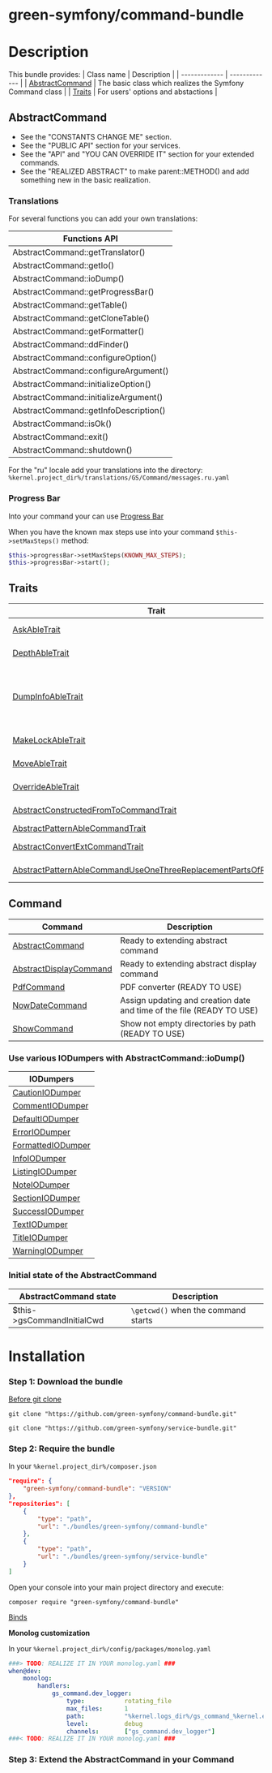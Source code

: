green-symfony/command-bundle
========

# Description


This bundle provides:
| Class name | Description |
| ------------- | ------------- |
| [AbstractCommand](https://github.com/green-symfony/command-bundle/blob/main/src/Command/AbstractCommand.php) | The basic class which realizes the Symfony Command class |
| [Traits](https://github.com/green-symfony/command-bundle/tree/main/src/Trait) | For users' options and abstactions |

## AbstractCommand

- See the "CONSTANTS CHANGE ME" section.
- See the "PUBLIC API" section for your services.
- See the "API" and "YOU CAN OVERRIDE IT" section for your extended commands.
- See the "REALIZED ABSTRACT" to make parent::METHOD() and add something new in the basic realization.

### Translations

For several functions you can add your own translations:

| Functions API |
| ------------- |
| AbstractCommand::getTranslator() |
| AbstractCommand::getIo() |
| AbstractCommand::ioDump() |
| AbstractCommand::getProgressBar() |
| AbstractCommand::getTable() |
| AbstractCommand::getCloneTable() |
| AbstractCommand::getFormatter() |
| AbstractCommand::ddFinder() |
| AbstractCommand::configureOption() |
| AbstractCommand::configureArgument() |
| AbstractCommand::initializeOption() |
| AbstractCommand::initializeArgument() |
| AbstractCommand::getInfoDescription() |
| AbstractCommand::isOk() |
| AbstractCommand::exit() |
| AbstractCommand::shutdown() |


For the "ru" locale add your translations into the directory:
`%kernel.project_dir%/translations/GS/Command/messages.ru.yaml`

### Progress Bar

Into your command your can use [Progress Bar](https://symfony.com/doc/current/components/console/helpers/progressbar.html)

When you have the known max steps use into your command `$this->setMaxSteps()` method:
```php
$this->progressBar->setMaxSteps(KNOWN_MAX_STEPS);
$this->progressBar->start();
```

## Traits

| Trait | Description |
| ------------- | ------------- |
| [AskAbleTrait](https://github.com/green-symfony/command-bundle/blob/main/src/Trait/AskAbleTrait.php) | Adds option for the programm which allows user to choose whether to ask him or not. |
| [DepthAbleTrait](https://github.com/green-symfony/command-bundle/blob/main/src/Trait/DepthAbleTrait.php) | Adds option for the programm which allows user to indicate depth. |
| [DumpInfoAbleTrait](https://github.com/green-symfony/command-bundle/blob/main/src/Trait/DumpInfoAbleTrait.php) | Adds option for the programm which allows user to dump information or not. [\GS\Service\Service\DumpInfoService::dumpInfo()](https://github.com/green-symfony/service-bundle/blob/main/src/Service/DumpInfoService.php) from the other bundle relies on `DepthAbleTrait::isDumpInfo()` method before the dump but it's not crucial. |
| [MakeLockAbleTrait](https://github.com/green-symfony/command-bundle/blob/main/src/Trait/MakeLockAbleTrait.php) | Adds option for the programm which allows user to choose whether to lock or not. |
| [MoveAbleTrait](https://github.com/green-symfony/command-bundle/blob/main/src/Trait/MoveAbleTrait.php) | Adds option for the programm which allows user to choose whether to move or not. |
| [OverrideAbleTrait](https://github.com/green-symfony/command-bundle/blob/main/src/Trait/OverrideAbleTrait.php) | Adds option for the programm which allows user to choose whether to override or not. |
| [AbstractConstructedFromToCommandTrait](https://github.com/green-symfony/command-bundle/blob/main/src/Trait/AbstractConstructedFromToCommandTrait.php) | Abstraction for doing something with the constructed absolute paths from and to. |
| [AbstractPatternAbleCommandTrait](https://github.com/green-symfony/command-bundle/blob/main/src/Trait/AbstractPatternAbleCommandTrait.php) | Abstraction for processing the passed pattern. |
| [AbstractConvertExtCommandTrait](https://github.com/green-symfony/command-bundle/blob/main/src/Trait/AbstractConvertExtCommandTrait.php) | Abstraction for converting files into another extension. |
| [AbstractPatternAbleCommandUseOneThreeReplacementPartsOfRegexTrait](https://github.com/green-symfony/command-bundle/blob/main/src/Trait/PatternAbleInstance/AbstractPatternAbleCommandUseOneThreeReplacementPartsOfRegexTrait.php) | It parses three parts of an expression with all the possible combinations |

## Command

| Command | Description |
| ------------- | ------------- |
| [AbstractCommand](https://github.com/green-symfony/command-bundle/tree/main/src/Command/AbstractCommand.php) | Ready to extending abstract command |
| [AbstractDisplayCommand](https://github.com/green-symfony/command-bundle/tree/main/src/Command/AbstractDisplayCommand.php) | Ready to extending abstract display command |
| [PdfCommand](https://github.com/green-symfony/command-bundle/tree/main/src/Command/PdfCommand.php) | PDF converter (READY TO USE) |
| [NowDateCommand](https://github.com/green-symfony/command-bundle/tree/main/src/Command/NowDateCommand.php) | Assign updating and creation date and time of the file (READY TO USE) |
| [ShowCommand](https://github.com/green-symfony/command-bundle/tree/main/src/Command/ShowCommand.php) | Show not empty directories by path (READY TO USE) |

### Use various IODumpers with AbstractCommand::ioDump()

| IODumpers |
| ------------- |
| [CautionIODumper](https://github.com/green-symfony/command-bundle/blob/v1/src/Contracts/IO/CautionIODumper.php) |
| [CommentIODumper](https://github.com/green-symfony/command-bundle/blob/v1/src/Contracts/IO/CommentIODumper.php) |
| [DefaultIODumper](https://github.com/green-symfony/command-bundle/blob/v1/src/Contracts/IO/DefaultIODumper.php) |
| [ErrorIODumper](https://github.com/green-symfony/command-bundle/blob/v1/src/Contracts/IO/ErrorIODumper.php) |
| [FormattedIODumper](https://github.com/green-symfony/command-bundle/blob/v1/src/Contracts/IO/FormattedIODumper.php) |
| [InfoIODumper](https://github.com/green-symfony/command-bundle/blob/v1/src/Contracts/IO/InfoIODumper.php) |
| [ListingIODumper](https://github.com/green-symfony/command-bundle/blob/v1/src/Contracts/IO/ListingIODumper.php) |
| [NoteIODumper](https://github.com/green-symfony/command-bundle/blob/v1/src/Contracts/IO/NoteIODumper.php) |
| [SectionIODumper](https://github.com/green-symfony/command-bundle/blob/v1/src/Contracts/IO/SectionIODumper.php) |
| [SuccessIODumper](https://github.com/green-symfony/command-bundle/blob/v1/src/Contracts/IO/SuccessIODumper.php) |
| [TextIODumper](https://github.com/green-symfony/command-bundle/blob/v1/src/Contracts/IO/TextIODumper.php) |
| [TitleIODumper](https://github.com/green-symfony/command-bundle/blob/v1/src/Contracts/IO/TitleIODumper.php) |
| [WarningIODumper](https://github.com/green-symfony/command-bundle/blob/v1/src/Contracts/IO/WarningIODumper.php) |

### Initial state of the AbstractCommand

| AbstractCommand state | Description |
| ------------- | ------------- |
| $this->gsCommandInitialCwd | `\getcwd()` when the command starts |

# Installation


### Step 1: Download the bundle

[Before git clone](https://github.com/green-symfony/docs/blob/main/docs/bundles_green_symfony%20mkdir.md)

```console
git clone "https://github.com/green-symfony/command-bundle.git"
```

```console
git clone "https://github.com/green-symfony/service-bundle.git"
```

### Step 2: Require the bundle

In your `%kernel.project_dir%/composer.json`

```json
"require": {
	"green-symfony/command-bundle": "VERSION"
},
"repositories": [
	{
		"type": "path",
		"url": "./bundles/green-symfony/command-bundle"
	},
	{
		"type": "path",
		"url": "./bundles/green-symfony/service-bundle"
	}
]
```

Open your console into your main project directory and execute:

```console
composer require "green-symfony/command-bundle"
```

[Binds](https://github.com/green-symfony/docs/blob/main/docs/borrow-services.yaml-section.md)

**Monolog customization**

In your `%kernel.project_dir%/config/packages/monolog.yaml`

```yaml
###> TODO: REALIZE IT IN YOUR monolog.yaml ###
when@dev:
    monolog:
        handlers:
            gs_command.dev_logger:
                type:           rotating_file
                max_files:      1
                path:           "%kernel.logs_dir%/gs_command_%kernel.environment%.log"
                level:          debug
                channels:       ["gs_command.dev_logger"]
###< TODO: REALIZE IT IN YOUR monolog.yaml ###
```

### Step 3: Extend the AbstractCommand in your Command